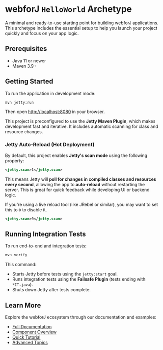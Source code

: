 # webforJ `HelloWorld` Archetype

A minimal and ready-to-use starting point for building webforJ applications. This archetype includes the essential setup to help you launch your project quickly and focus on your app logic.

## Prerequisites

- Java 11 or newer  
- Maven 3.9+

## Getting Started

To run the application in development mode:

```bash
mvn jetty:run
```

Then open [http://localhost:8080](http://localhost:8080) in your browser.

This project is preconfigured to use the **Jetty Maven Plugin**, which makes development fast and iterative. It includes automatic scanning for class and resource changes.

### Jetty Auto-Reload (Hot Deployment)

By default, this project enables **Jetty's scan mode** using the following property:

```xml
<jetty.scan>1</jetty.scan>
```

This means Jetty will **poll for changes in compiled classes and resources every second**, allowing the app to **auto-reload** without restarting the server. This is great for quick feedback while developing UI or backend logic.

If you're using a live reload tool (like JRebel or similar), you may want to set this to `0` to disable it.

```xml
<jetty.scan>0</jetty.scan>
```

## Running Integration Tests

To run end-to-end and integration tests:

```bash
mvn verify
```

This command:
- Starts Jetty before tests using the `jetty:start` goal.
- Runs integration tests using the **Failsafe Plugin** (tests ending with `*IT.java`).
- Shuts down Jetty after tests complete.

## Learn More

Explore the webforJ ecosystem through our documentation and examples:

- [Full Documentation](https://docs.webforj.com)
- [Component Overview](https://documentation.webforj.com/docs/components/overview)
- [Quick Tutorial](https://docs.webforj.com/docs/introduction/tutorial/overview)
- [Advanced Topics](https://docs.webforj.com/docs/advanced/overview)